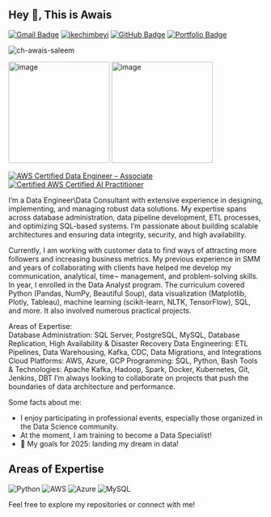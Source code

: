 ## Hey 👋, This is Awais 

[![Gmail Badge](https://img.shields.io/badge/-Email-D14836?style=flat&logo=Gmail&logoColor=white)](mailto:awaissaleem35@gmail.com)
[![ikechimbeyi](https://img.shields.io/badge/-LinkedIn-blue?style=flat&logo=Linkedin&logoColor=white)](https://www.linkedin.com/in/chawaissaleem)
[![GitHub Badge](https://img.shields.io/badge/-GitHub-181717?style=flat&logo=github&logoColor=white)](https://github.com/ch-awais-saleem)
[![Portfolio Badge](https://img.shields.io/badge/-Portfolio-24292E?style=flat&logo=Google-Chrome&logoColor=white)](https://your-portfolio-url.com)
<p align=left> <img src=https://komarev.com/ghpvc/?username=ch-awais-saleem alt=ch-awais-saleem /> </p>

<img width="200" height="200" alt="image" src="https://github.com/user-attachments/assets/a39ee961-8b2c-472c-84a2-d543648f3751" />
<img width="200" height="200" alt="image" src="https://github.com/user-attachments/assets/c28e1a3f-d594-4014-82e8-b9cf8c0e736c" />

[![AWS Certified Data Engineer – Associate](https://img.shields.io/badge/AWS-Solutions%20Architect-blue)](https://www.credly.com/badges/f2156571-0570-42da-aa36-d9672b8cc974) 
[![Certified AWS Certified AI Practitioner](https://img.shields.io/badge/AWS-Solutions%20Architect-blue)](https://www.credly.com/badges/348f5bc1-232d-4c08-85a7-67edfcf31643) 

I’m a Data Engineer\Data Consultant  with extensive experience in designing, implementing, and managing robust data solutions. My expertise spans across database administration, data pipeline development, ETL processes, and optimizing SQL-based systems. I’m passionate about building scalable architectures and ensuring data integrity, security, and high availability.

Currently, I am working with customer data to find ways of attracting more followers and increasing business metrics. My previous experience in SMM and years of collaborating with clients have helped me develop my communication, analytical, time¬ management, and problem-solving skills. In year, I enrolled in the Data Analyst program. The curriculum covered Python (Pandas, NumPy, Beautiful Soup), data visualization (Matplotlib, Plotly, Tableau), machine learning (scikit-learn, NLTK, TensorFlow), SQL, and more. It also involved numerous practical projects.

Areas of Expertise:  
Database Administration: SQL Server, PostgreSQL, MySQL, Database Replication, High Availability & Disaster Recovery
Data Engineering: ETL Pipelines, Data Warehousing, Kafka, CDC, Data Migrations, and Integrations
Cloud Platforms: AWS, Azure, GCP
Programming: SQL, Python, Bash
Tools & Technologies: Apache Kafka, Hadoop, Spark, Docker, Kubernetes, Git, Jenkins, DBT
I’m always looking to collaborate on projects that push the boundaries of data architecture and performance.

Some facts about me:

- I enjoy participating in professional events, especially those organized in the Data Science community. 
- At the moment, I am training to become a Data Specialist! 
- 🎯 My goals for 2025: landing my dream in data!


## Areas of Expertise

![Python](https://img.shields.io/badge/-Python-3776AB?style=flat-square&logo=python&logoColor=white) 
![AWS](https://img.shields.io/badge/-AWS-232F3E?style=flat-square&logo=amazon-aws&logoColor=white) 
![Azure](https://img.shields.io/badge/-Azure-0089D6?style=flat-square&logo=microsoft-azure&logoColor=white)
![MySQL](https://img.shields.io/badge/-MySQL-4479A1?style=flat-square&logo=mysql&logoColor=white)


Feel free to explore my repositories or connect with me!
